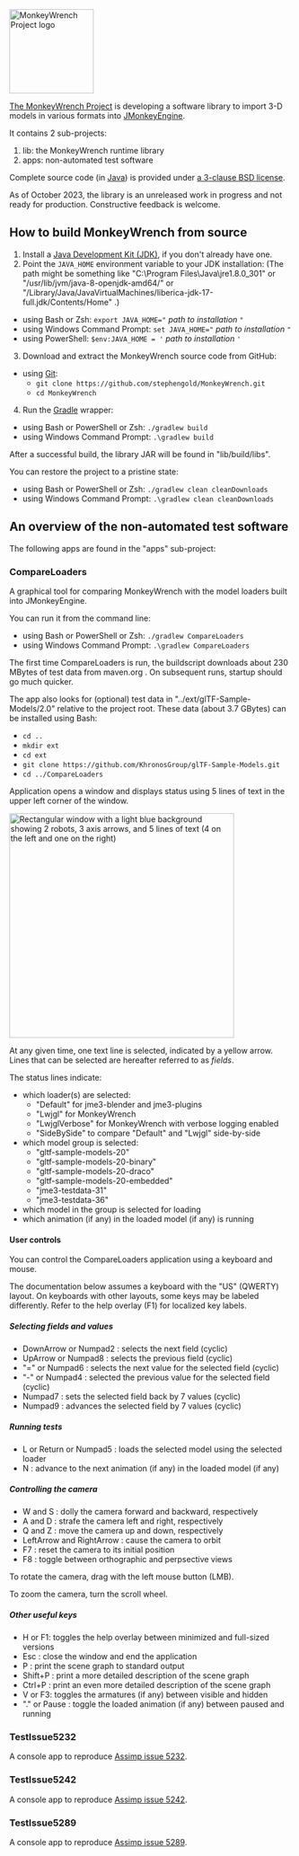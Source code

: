 <img height="150" src="https://i.imgur.com/ivp31XQ.png" alt="MonkeyWrench Project logo">

[The MonkeyWrench Project][project] is developing
a software library to import 3-D models in various formats into [JMonkeyEngine][jme].

It contains 2 sub-projects:

1. lib: the MonkeyWrench runtime library
2. apps: non-automated test software

Complete source code (in [Java]) is provided under
[a 3-clause BSD license][license].

As of October 2023, the library is an unreleased work in progress
and not ready for production.
Constructive feedback is welcome.


## How to build MonkeyWrench from source

1. Install a [Java Development Kit (JDK)][adoptium],
   if you don't already have one.
2. Point the `JAVA_HOME` environment variable to your JDK installation:
   (The path might be something like "C:\Program Files\Java\jre1.8.0_301"
   or "/usr/lib/jvm/java-8-openjdk-amd64/" or
   "/Library/Java/JavaVirtualMachines/liberica-jdk-17-full.jdk/Contents/Home" .)
  + using Bash or Zsh: `export JAVA_HOME="` *path to installation* `"`
  + using Windows Command Prompt: `set JAVA_HOME="` *path to installation* `"`
  + using PowerShell: `$env:JAVA_HOME = '` *path to installation* `'`
3. Download and extract the MonkeyWrench source code from GitHub:
  + using [Git]:
    + `git clone https://github.com/stephengold/MonkeyWrench.git`
    + `cd MonkeyWrench`
4. Run the [Gradle] wrapper:
  + using Bash or PowerShell or Zsh: `./gradlew build`
  + using Windows Command Prompt: `.\gradlew build`

After a successful build,
the library JAR will be found in "lib/build/libs".

You can restore the project to a pristine state:
+ using Bash or PowerShell or Zsh: `./gradlew clean cleanDownloads`
+ using Windows Command Prompt: `.\gradlew clean cleanDownloads`


## An overview of the non-automated test software

The following apps are found in the "apps" sub-project:

### CompareLoaders

A graphical tool for comparing MonkeyWrench
with the model loaders built into JMonkeyEngine.

You can run it from the command line:
+ using Bash or PowerShell or Zsh: `./gradlew CompareLoaders`
+ using Windows Command Prompt: `.\gradlew CompareLoaders`

The first time CompareLoaders is run,
the buildscript downloads about 230 MBytes of test data from maven.org .
On subsequent runs, startup should go much quicker.

The app also looks for (optional) test data in
"../ext/glTF-Sample-Models/2.0" relative to the project root.
These data (about 3.7 GBytes) can be installed using Bash:
+ `cd ..`
+ `mkdir ext`
+ `cd ext`
+ `git clone https://github.com/KhronosGroup/glTF-Sample-Models.git`
+ `cd ../CompareLoaders`

Application opens a window and displays status using 5 lines of text
in the upper left corner of the window.

<img height="400" src="https://i.imgur.com/bIJ6g78.png"
  alt="Rectangular window with a light blue background
       showing 2 robots, 3 axis arrows, and 5 lines of text
       (4 on the left and one on the right)">

At any given time, one text line is selected, indicated by a yellow arrow.
Lines that can be selected are hereafter referred to as _fields_.

The status lines indicate:
+ which loader(s) are selected:
  + "Default" for jme3-blender and jme3-plugins
  + "Lwjgl" for MonkeyWrench
  + "LwjglVerbose" for MonkeyWrench with verbose logging enabled
  + "SideBySide" to compare "Default" and "Lwjgl" side-by-side
+ which model group is selected:
  + "gltf-sample-models-20"
  + "gltf-sample-models-20-binary"
  + "gltf-sample-models-20-draco"
  + "gltf-sample-models-20-embedded"
  + "jme3-testdata-31"
  + "jme3-testdata-36"
+ which model in the group is selected for loading
+ which animation (if any) in the loaded model (if any) is running

#### User controls

You can control the CompareLoaders application using a keyboard and mouse.

The documentation below assumes a keyboard with the "US" (QWERTY) layout.
On keyboards with other layouts, some keys may be labeled differently.
Refer to the help overlay (F1) for localized key labels.

##### Selecting fields and values

+ DownArrow or Numpad2 : selects the next field (cyclic)
+ UpArrow or Numpad8 : selects the previous field (cyclic)
+ "=" or Numpad6 : selects the next value for the selected field (cyclic)
+ "-" or Numpad4 : selected the previous value for the selected field (cyclic)
+ Numpad7 : sets the selected field back by 7 values (cyclic)
+ Numpad9 : advances the selected field by 7 values (cyclic)

##### Running tests

+ L or Return or Numpad5 : loads the selected model using the selected loader
+ N : advance to the next animation (if any) in the loaded model (if any)

##### Controlling the camera

+ W and S : dolly the camera forward and backward, respectively
+ A and D : strafe the camera left and right, respectively
+ Q and Z : move the camera up and down, respectively
+ LeftArrow and RightArrow : cause the camera to orbit
+ F7 : reset the camera to its initial position
+ F8 : toggle between orthographic and perpsective views

To rotate the camera, drag with the left mouse button (LMB).

To zoom the camera, turn the scroll wheel.

##### Other useful keys

+ H or F1: toggles the help overlay between minimized and full-sized versions
+ Esc : close the window and end the application
+ P : print the scene graph to standard output
+ Shift+P : print a more detailed description of the scene graph
+ Ctrl+P : print an even more detailed description of the scene graph
+ V or F3: toggles the armatures (if any) between visible and hidden
+ "." or Pause : toggle the loaded animation (if any) between paused and running

### TestIssue5232

A console app to reproduce [Assimp issue 5232](https://github.com/assimp/assimp/issues/5232).

### TestIssue5242

A console app to reproduce [Assimp issue 5242](https://github.com/assimp/assimp/issues/5242).

### TestIssue5289

A console app to reproduce [Assimp issue 5289](https://github.com/assimp/assimp/issues/5289).


[adoptium]: https://adoptium.net/releases.html "Adoptium Project"
[assimp]: https://www.assimp.org/ "The Open Asset Importer Library"
[git]: https://git-scm.com "Git"
[gradle]: https://gradle.org "Gradle Project"
[java]: https://en.wikipedia.org/wiki/Java_(programming_language) "Java programming language"
[jme]: https://jmonkeyengine.org "jMonkeyEngine Project"
[license]: https://github.com/stephengold/MonkeyWrench/blob/master/LICENSE "MonkeyWrench license"
[lwjgl]: https://www.lwjgl.org "Lightweight Java Game Library"
[project]: https://github.com/stephengold/MonkeyWrench "MonkeyWrench Project"
